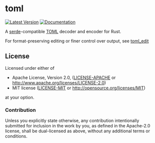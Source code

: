 # toml

[![Latest Version](https://img.shields.io/crates/v/toml.svg)](https://crates.io/crates/toml)
[![Documentation](https://docs.rs/toml/badge.svg)](https://docs.rs/toml)

A [serde]-compatible [TOML][toml] decoder and encoder for Rust.

For format-preserving editing or finer control over output, see [toml_edit]

[serde]: https://serde.rs/
[toml]: https://github.com/toml-lang/toml
[toml_edit]: https://docs.rs/toml_edit

## License

Licensed under either of

* Apache License, Version 2.0, ([LICENSE-APACHE](LICENSE-APACHE) or <http://www.apache.org/licenses/LICENSE-2.0>)
* MIT license ([LICENSE-MIT](LICENSE-MIT) or <http://opensource.org/licenses/MIT>)

at your option.

### Contribution

Unless you explicitly state otherwise, any contribution intentionally
submitted for inclusion in the work by you, as defined in the Apache-2.0
license, shall be dual-licensed as above, without any additional terms or
conditions.

